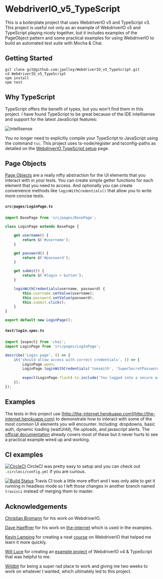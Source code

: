 # WebdriverIO_v5_TypeScript

This is a boilerplate project that uses WebdriverIO v5 and TypeScript v3. This project is useful not only as an example of WebdriverIO v5 and TypeScript playing nicely together, but it includes examples of the PageObject pattern and some practical examples for using WebdriverIO to build an automated test suite with Mocha & Chai.

## Getting Started
```
git clone git@github.com:jpolley/WebdriverIO_v5_TypeScript.git
cd WebdriverIO_v5_TypeScript
npm install
npm test
```

## Why TypeScript
TypeScript offers the benefit of types, but you won't find them in this project. I have found TypeScript to be great because of the IDE intellisense and support for the latest JavaScript features: 

![intellisense](https://github.com/jpolley/WebdriverIO_v5_TypeScript/blob/master/src/assets/intellisense.png)

You no longer need to explicitly compile your TypeScript to JavaScript using the command `tsc`. This project uses ts-node/register and tsconfig-paths as detailed on the [WebdriverIO TypeScript setup](https://webdriver.io/docs/typescript.html) page. 

## Page Objects

[Page Objects](https://martinfowler.com/bliki/PageObject.html) are a really nifty abstraction for the UI elements that you interact with in your tests. You can create simple getter functions for each element that you need to access. And optionally you can create convenience methods like `loginWithCredentials()` that allow you to write more concise tests. 

##### `src/pages/LoginPage.ts`

```typescript
import BasePage from 'src/pages/BasePage';

class LoginPage extends BasePage {

    get username() {
        return $('#username');
    }

    get password() {
        return $('#password');
    }

    get submit() {
        return $('#login > button');
    }

    loginWithCredentials(username, password) {
        this.username.setValue(username);
        this.password.setValue(password);
        this.submit.click();
    }
}

export default new LoginPage();
```

##### `test/login.spec.ts`


```typescript
import {expect} from 'chai';
import LoginPage from 'src/pages/LogInPage';

describe('Login page', () => {
    it('should allow access with correct credentials', () => {
        LoginPage.open;
        LoginPage.loginWithCredentials('tomsmith', 'SuperSecretPassword!');
        
        expect(LoginPage.flash).to.include('You logged into a secure area!');
    });
});
```

## Examples
The tests in this project use [http://the-internet.herokuapp.com](http://the-internet.herokuapp.com) to demonstrate how to interact with some of the most common UI elements you will encounter. Including: dropdowns, basic auth, dynamic loading (waitUntil), file uploads, and javascript alerts. The [official documentation](https://webdriver.io/docs/api.html) already covers most of these but it never hurts to see a practical example wired up and working. 

## CI examples

[![CircleCI](https://circleci.com/gh/jpolley/WebdriverIO_v5_TypeScript/tree/master.svg?style=svg)](https://circleci.com/gh/jpolley/WebdriverIO_v5_TypeScript/tree/master) CircleCI was pretty easy to setup and you can check out `.circleci/config.yml` if you are curious. 

[![Build Status](https://travis-ci.org/jpolley/WebdriverIO_v5_TypeScript.svg?branch=travisci)](https://travis-ci.org/jpolley/WebdriverIO_v5_TypeScript) Travis CI took a little more effort and I was only able to get it running in headless mode so I left those changes in another branch named `travisci` instead of merging them to master. 

## Acknowledgements
[Christian Bromann](https://github.com/christian-bromann) for his work on WebdriverIO.

[Dave Haeffner](https://github.com/tourdedave) for his work on [the-internet](http://the-internet.herokuapp.com) which is used in the examples.

[Kevin Lamping](https://github.com/klamping) for creating a neat [course](https://learn.webdriver.io/) on WebdriverIO that helped me learn it more quickly. 
 
[Will Luce](https://github.com/WillLuce) for creating an [example project](https://github.com/WillLuce/WebdriverIO_Typescript) of WebdriverIO v4 & TypeScript that was helpful to me.

[Wildbit](https://wildbit.com/) for being a super rad place to work and giving me two weeks to work on whatever I wanted, which ultimately led to this project.
